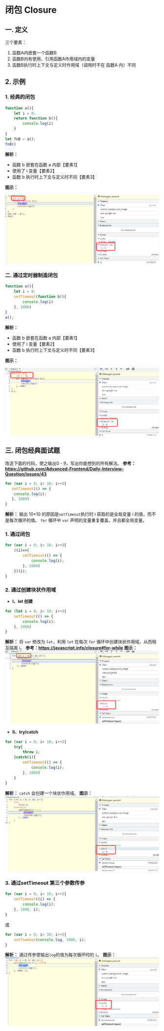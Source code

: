 <!--
 * @Author: monai
 * @Date: 2021-09-02 16:11:07
 * @LastEditors: monai
 * @LastEditTime: 2021-09-02 18:06:41
-->
# 闭包 Closure 

## 一. 定义
三个要素：
1. 函数A内嵌套一个函数B
2. 函数B内有使用、引用函数A作用域内的变量
3. 函数B执行时上下文与定义时作用域（调用时不在 函数A 内）不同

## 2. 示例
### 1. 经典的闭包
```javascript 
function a(){
    let i = 0;
    return function b(){
        console.log(i)
    }
}
let fnB = a();
fnB()
```
**解析：**
 - 函数 b 嵌套在函数 a 内部【要素1】
 - 使用了 i 变量【要素2】
 - 函数 b 执行时上下文与定义时不同【要素3】

**图示：**

![alt 属性文本](./image/ex-1.png)

### 二. 通过定时器制造闭包
```javascript 
function a(){
    let i = 0;
    setTimeout(function b(){
        console.log(i)
    }, 1000)
}
a();
```
**解析：**
 - 函数 b 嵌套在函数 a 内部【要素1】
 - 使用了 i 变量【要素2】
 - 函数 b 执行时上下文与定义时不同【要素3】

**图示：**

![alt 属性文本](./image/ex-2.png)

## 三. 闭包经典面试题
改造下面的代码，使之输出0 - 9，写出你能想到的所有解法。
**参考：https://github.com/Advanced-Frontend/Daily-Interview-Question/issues/43**
```javascript 
for (var i = 0; i< 10; i++){
   setTimeout(() => {
    console.log(i);
   }, 1000)
}
```
**解析：**
输出 10*10 的原因是`setTimeout`执行时 i 获取的是全局变量 i 的值，而不是每次循环的值。
`for` 循环中 `var` 声明的变量重复覆盖，并且都全局变量。

### 1. 通过闭包
```javascript 
for (var i = 0; i< 10; i++){
    ((i)=>{
        setTimeout(() => {
            console.log(i);
        }, 1000)
    })(i);
}
```
### 2. 通过创建块状作用域
- **Ⅰ、let 创建**
```javascript 
for (let i = 0; i< 10; i++){
    setTimeout(() => {
        console.log(i);
    }, 1000)
}
```
**解析：** 将 `var` 修改为 `let`，利用 `let` 在每次 `for` 循环中创建块状作用域，从而相互隔离 i。
**参考：https://javascript.info/closure#for-while**
**图示：**
![alt 属性文本](./image/ex-3.png)

- **Ⅱ、try/catch** 
```javascript 
for (var i = 0; i< 10; i++){
    try{
        throw i;
    }catch(i){
        setTimeout(() => {
            console.log(i);
        }, 1000)
    }
}
```
**解析：** `catch` 会创建一个块状作用域。
**图示：**
![alt 属性文本](./image/ex-4.png)

### 3. 通过setTimeout 第三个参数传参
```javascript 
for (var i = 0; i< 10; i++){
    setTimeout((i) => {
        console.log(i);
    }, 1000, i);
}
```
或
```javascript 
for (var i = 0; i< 10; i++){
    setTimeout(console.log, 1000, i);
}
```
**解析：** 通过传参使输出`log`的值为每次循环时的 `i`。
**图示：**
![alt 属性文本](./image/ex-5.png)


